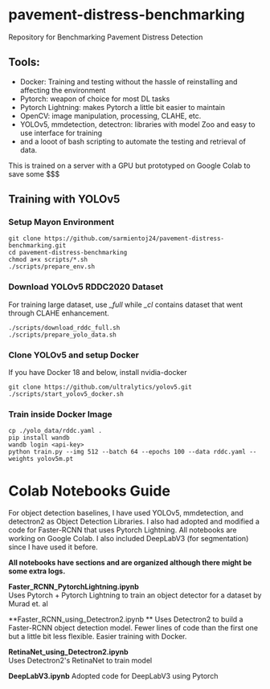 # pavement-distress-benchmarking
Repository for Benchmarking Pavement Distress Detection

## Tools:
- Docker: Training and testing without the hassle of reinstalling and affecting the environment
- Pytorch: weapon of choice for most DL tasks
- Pytorch Lightning: makes Pytorch a little bit easier to maintain
- OpenCV: image manipulation, processing, CLAHE, etc.
- YOLOv5, mmdetection, detectron: libraries with model Zoo and easy to use interface for training
- and a looot of bash scripting to automate the testing and retrieval of data.

This is trained on a server with a GPU but prototyped on Google Colab to save some $$$

## Training with YOLOv5
### Setup Mayon Environment
```
git clone https://github.com/sarmientoj24/pavement-distress-benchmarking.git
cd pavement-distress-benchmarking
chmod a+x scripts/*.sh
./scripts/prepare_env.sh
```

### Download YOLOv5 RDDC2020 Dataset 
For training large dataset, use *_full* while *_cl* contains dataset that went through CLAHE enhancement.
```
./scripts/download_rddc_full.sh
./scripts/prepare_yolo_data.sh
```

### Clone YOLOv5 and setup Docker
If you have Docker 18 and below, install nvidia-docker
```
git clone https://github.com/ultralytics/yolov5.git
./scripts/start_yolov5_docker.sh
```

### Train inside Docker Image
```
cp ./yolo_data/rddc.yaml .
pip install wandb
wandb login <api-key>
python train.py --img 512 --batch 64 --epochs 100 --data rddc.yaml --weights yolov5m.pt
```

# Colab Notebooks Guide
For object detection baselines, I have used YOLOv5, mmdetection, and detectron2 as Object Detection Libraries. I also had adopted and modified a code for Faster-RCNN that uses Pytorch Lightning. All notebooks are working on Google Colab. I also included DeepLabV3 (for segmentation) since I have used it before.  

**All notebooks have sections and are organized although there might be some extra logs.**

**Faster_RCNN_PytorchLightning.ipynb**  
  Uses Pytorch + Pytorch Lightning to train an object detector for a dataset by Murad et. al

**Faster_RCNN_using_Detectron2.ipynb  **
  Uses Detectron2 to build a Faster-RCNN object detection model. Fewer lines of code than the first one but a little bit less flexible. Easier training with Docker.
  
**RetinaNet_using_Detectron2.ipynb**  
  Uses Detectron2's RetinaNet to train model

**DeepLabV3.ipynb**
  Adopted code for DeepLabV3 using Pytorch
